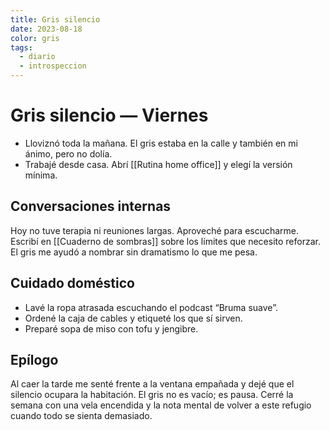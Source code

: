 ```yaml
---
title: Gris silencio
date: 2023-08-18
color: gris
tags:
  - diario
  - introspeccion
---
```


# Gris silencio — Viernes

- Lloviznó toda la mañana. El gris estaba en la calle y también en mi ánimo, pero no dolía.
- Trabajé desde casa. Abrí [[Rutina home office]] y elegí la versión mínima.

## Conversaciones internas
Hoy no tuve terapia ni reuniones largas. Aproveché para escucharme. Escribí en [[Cuaderno de sombras]] sobre los límites que necesito reforzar. El gris me ayudó a nombrar sin dramatismo lo que me pesa.

## Cuidado doméstico
- Lavé la ropa atrasada escuchando el podcast “Bruma suave”.
- Ordené la caja de cables y etiqueté los que sí sirven.
- Preparé sopa de miso con tofu y jengibre.

## Epílogo
Al caer la tarde me senté frente a la ventana empañada y dejé que el silencio ocupara la habitación. El gris no es vacío; es pausa. Cerré la semana con una vela encendida y la nota mental de volver a este refugio cuando todo se sienta demasiado.
